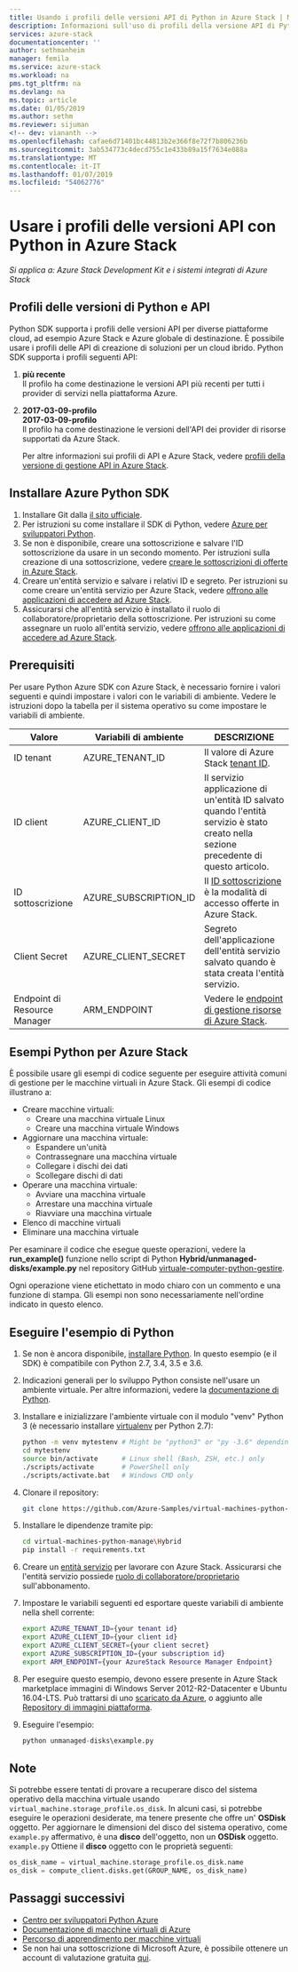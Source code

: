 ```yaml
---
title: Usando i profili delle versioni API di Python in Azure Stack | Microsoft Docs
description: Informazioni sull'uso di profili della versione API di Python in Azure Stack.
services: azure-stack
documentationcenter: ''
author: sethmanheim
manager: femila
ms.service: azure-stack
ms.workload: na
pms.tgt_pltfrm: na
ms.devlang: na
ms.topic: article
ms.date: 01/05/2019
ms.author: sethm
ms.reviewer: sijuman
<!-- dev: viananth -->
ms.openlocfilehash: cafae6d71401bc44813b2e366f8e72f7b806236b
ms.sourcegitcommit: 3ab534773c4decd755c1e433b89a15f7634e088a
ms.translationtype: MT
ms.contentlocale: it-IT
ms.lasthandoff: 01/07/2019
ms.locfileid: "54062776"
---
```

# <a name="use-api-version-profiles-with-python-in-azure-stack"></a>Usare i profili delle versioni API con Python in Azure Stack

*Si applica a: Azure Stack Development Kit e i sistemi integrati di Azure Stack*

## <a name="python-and-api-version-profiles"></a>Profili delle versioni di Python e API

Python SDK supporta i profili delle versioni API per diverse piattaforme cloud, ad esempio Azure Stack e Azure globale di destinazione. È possibile usare i profili delle API di creazione di soluzioni per un cloud ibrido. Python SDK supporta i profili seguenti API:

1. **più recente**  
    Il profilo ha come destinazione le versioni API più recenti per tutti i provider di servizi nella piattaforma Azure.
2. **2017-03-09-profilo**  
   **2017-03-09-profilo**  
   Il profilo ha come destinazione le versioni dell'API dei provider di risorse supportati da Azure Stack.

   Per altre informazioni sui profili di API e Azure Stack, vedere [profili della versione di gestione API in Azure Stack](azure-stack-version-profiles.md).

## <a name="install-the-azure-python-sdk"></a>Installare Azure Python SDK

1. Installare Git dalla [il sito ufficiale](https://git-scm.com/book/en/v2/Getting-Started-Installing-Git).
2. Per istruzioni su come installare il SDK di Python, vedere [Azure per sviluppatori Python](/python/azure/python-sdk-azure-install?view=azure-python).
3. Se non è disponibile, creare una sottoscrizione e salvare l'ID sottoscrizione da usare in un secondo momento. Per istruzioni sulla creazione di una sottoscrizione, vedere [creare le sottoscrizioni di offerte in Azure Stack](../azure-stack-subscribe-plan-provision-vm.md).
4. Creare un'entità servizio e salvare i relativi ID e segreto. Per istruzioni su come creare un'entità servizio per Azure Stack, vedere [offrono alle applicazioni di accedere ad Azure Stack](../azure-stack-create-service-principals.md).
5. Assicurarsi che all'entità servizio è installato il ruolo di collaboratore/proprietario della sottoscrizione. Per istruzioni su come assegnare un ruolo all'entità servizio, vedere [offrono alle applicazioni di accedere ad Azure Stack](../azure-stack-create-service-principals.md).

## <a name="prerequisites"></a>Prerequisiti

Per usare Python Azure SDK con Azure Stack, è necessario fornire i valori seguenti e quindi impostare i valori con le variabili di ambiente. Vedere le istruzioni dopo la tabella per il sistema operativo su come impostare le variabili di ambiente.

| Valore | Variabili di ambiente | DESCRIZIONE |
|---------------------------|-----------------------|-------------------------------------------------------------------------------------------------------------------------|
| ID tenant | AZURE_TENANT_ID | Il valore di Azure Stack [tenant ID](../azure-stack-identity-overview.md). |
| ID client | AZURE_CLIENT_ID | Il servizio applicazione di un'entità ID salvato quando l'entità servizio è stato creato nella sezione precedente di questo articolo. |
| ID sottoscrizione | AZURE_SUBSCRIPTION_ID | Il [ID sottoscrizione](../azure-stack-plan-offer-quota-overview.md#subscriptions) è la modalità di accesso offerte in Azure Stack. |
| Client Secret | AZURE_CLIENT_SECRET | Segreto dell'applicazione dell'entità servizio salvato quando è stata creata l'entità servizio. |
| Endpoint di Resource Manager | ARM_ENDPOINT | Vedere le [endpoint di gestione risorse di Azure Stack](azure-stack-version-profiles-ruby.md#the-azure-stack-resource-manager-endpoint). |

## <a name="python-samples-for-azure-stack"></a>Esempi Python per Azure Stack

È possibile usare gli esempi di codice seguente per eseguire attività comuni di gestione per le macchine virtuali in Azure Stack. Gli esempi di codice illustrano a:

- Creare macchine virtuali:
  - Creare una macchina virtuale Linux
  - Creare una macchina virtuale Windows
- Aggiornare una macchina virtuale:
  - Espandere un'unità
  - Contrassegnare una macchina virtuale
  - Collegare i dischi dei dati
  - Scollegare dischi di dati
- Operare una macchina virtuale:
  - Avviare una macchina virtuale
  - Arrestare una macchina virtuale
  - Riavviare una macchina virtuale
- Elenco di macchine virtuali
- Eliminare una macchina virtuale

Per esaminare il codice che esegue queste operazioni, vedere la **run_example()** funzione nello script di Python **Hybrid/unmanaged-disks/example.py** nel repository GitHub [ virtuale-computer-python-gestire](https://github.com/Azure-Samples/virtual-machines-python-manage).

Ogni operazione viene etichettato in modo chiaro con un commento e una funzione di stampa. Gli esempi non sono necessariamente nell'ordine indicato in questo elenco.

## <a name="run-the-python-sample"></a>Eseguire l'esempio di Python

1. Se non è ancora disponibile, [installare Python](https://www.python.org/downloads/). In questo esempio (e il SDK) è compatibile con Python 2.7, 3.4, 3.5 e 3.6.

2. Indicazioni generali per lo sviluppo Python consiste nell'usare un ambiente virtuale. Per altre informazioni, vedere la [documentazione di Python](https://docs.python.org/3/tutorial/venv.html).

3. Installare e inizializzare l'ambiente virtuale con il modulo "venv" Python 3 (è necessario installare [virtualenv](https://pypi.python.org/pypi/virtualenv) per Python 2.7):

    ```bash
    python -m venv mytestenv # Might be "python3" or "py -3.6" depending on your Python installation
    cd mytestenv
    source bin/activate      # Linux shell (Bash, ZSH, etc.) only
    ./scripts/activate       # PowerShell only
    ./scripts/activate.bat   # Windows CMD only
    ```

4. Clonare il repository:

    ```bash
    git clone https://github.com/Azure-Samples/virtual-machines-python-manage.git
    ```

5. Installare le dipendenze tramite pip:

    ```bash
    cd virtual-machines-python-manage\Hybrid
    pip install -r requirements.txt
    ```

6. Creare un [entità servizio](../azure-stack-create-service-principals.md) per lavorare con Azure Stack. Assicurarsi che l'entità servizio possiede [ruolo di collaboratore/proprietario](../azure-stack-create-service-principals.md#assign-a-role) sull'abbonamento.

7. Impostare le variabili seguenti ed esportare queste variabili di ambiente nella shell corrente:

    ```bash
    export AZURE_TENANT_ID={your tenant id}
    export AZURE_CLIENT_ID={your client id}
    export AZURE_CLIENT_SECRET={your client secret}
    export AZURE_SUBSCRIPTION_ID={your subscription id}
    export ARM_ENDPOINT={your AzureStack Resource Manager Endpoint}
    ```

8. Per eseguire questo esempio, devono essere presente in Azure Stack marketplace immagini di Windows Server 2012-R2-Datacenter e Ubuntu 16.04-LTS. Può trattarsi di uno [scaricato da Azure](../azure-stack-download-azure-marketplace-item.md), o aggiunto alle [Repository di immagini piattaforma](../azure-stack-add-vm-image.md).

9. Eseguire l'esempio:

    ```python
    python unmanaged-disks\example.py
    ```

## <a name="notes"></a>Note

Si potrebbe essere tentati di provare a recuperare disco del sistema operativo della macchina virtuale usando `virtual_machine.storage_profile.os_disk`. In alcuni casi, si potrebbe eseguire le operazioni desiderate, ma tenere presente che offre un' **OSDisk** oggetto. Per aggiornare le dimensioni del disco del sistema operativo, come `example.py` affermativo, è una **disco** dell'oggetto, non un **OSDisk** oggetto. `example.py` Ottiene il **disco** oggetto con le proprietà seguenti:

```python
os_disk_name = virtual_machine.storage_profile.os_disk.name
os_disk = compute_client.disks.get(GROUP_NAME, os_disk_name)
```

## <a name="next-steps"></a>Passaggi successivi

- [Centro per sviluppatori Python Azure](https://azure.microsoft.com/develop/python/)
- [Documentazione di macchine virtuali di Azure](https://azure.microsoft.com/services/virtual-machines/)
- [Percorso di apprendimento per macchine virtuali](/learn/paths/deploy-a-website-with-azure-virtual-machines/)
- Se non hai una sottoscrizione di Microsoft Azure, è possibile ottenere un account di valutazione gratuita [qui](https://go.microsoft.com/fwlink/?LinkId=330212).

